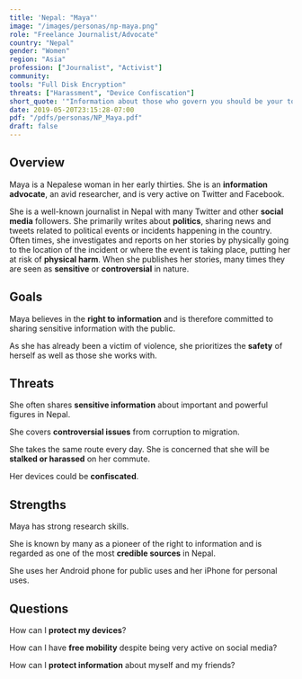 ```yaml
---
title: 'Nepal: "Maya"'
image: "/images/personas/np-maya.png"
role: "Freelance Journalist/Advocate"
country: "Nepal"
gender: "Women"
region: "Asia"
profession: ["Journalist", "Activist"]
community:
tools: "Full Disk Encryption"
threats: ["Harassment", "Device Confiscation"]
short_quote: '"Information about those who govern you should be your top priority."'
date: 2019-05-20T23:15:28-07:00
pdf: "/pdfs/personas/NP_Maya.pdf"
draft: false
---
```


## Overview

Maya is a Nepalese woman in her early thirties. She is an **information advocate**, an avid researcher, and is very active on Twitter and Facebook.

She is a well-known journalist in Nepal with many Twitter and other **social media** followers. She primarily writes about **politics**, sharing news and tweets related to political events or incidents happening in the country. Often times, she investigates and reports on her stories by physically going to the location of the incident or where the event is taking place, putting her at risk of **physical harm**. When she publishes her stories, many times they are seen as **sensitive** or **controversial** in nature.


## Goals

Maya believes in the **right to information** and is therefore committed to sharing sensitive information with the public.

As she has already been a victim of violence, she prioritizes the **safety** of herself as well as those she works with.


## Threats

She often shares **sensitive information** about important and powerful figures in Nepal.

She covers **controversial issues** from corruption to migration.

She takes the same route every day. She is concerned that she will be **stalked or harassed** on her commute.

Her devices could be **confiscated**.


## Strengths

Maya has strong research skills.

She is known by many as a pioneer of the right to information and is regarded as one of the most **credible sources** in Nepal.

She uses her Android phone for public uses and her iPhone for personal uses.


## Questions

How can I **protect my devices**?

How can I have **free mobility** despite being very active on social media?

How can I **protect information** about myself and my friends?
